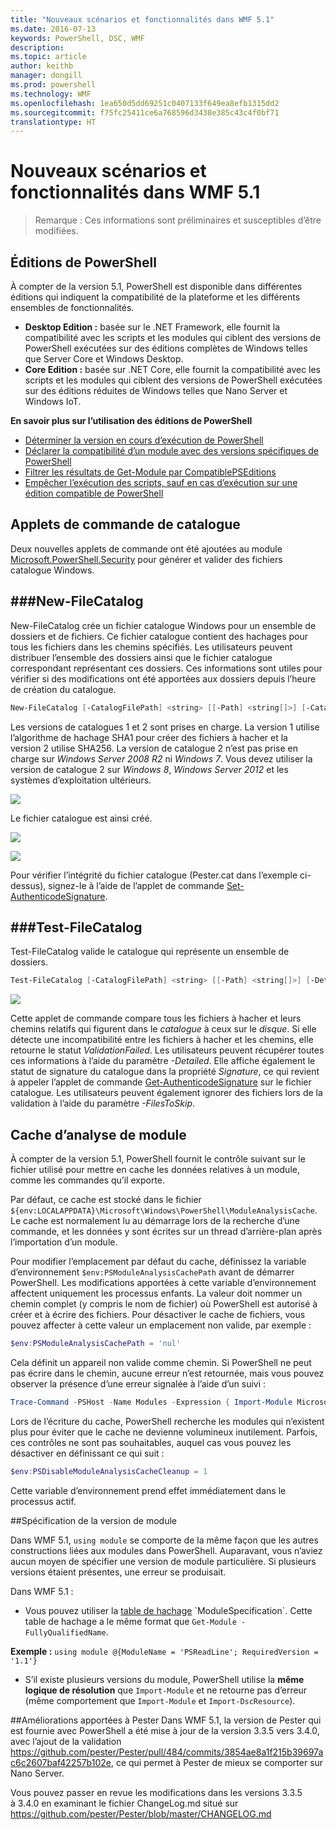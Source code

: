 ```yaml
---
title: "Nouveaux scénarios et fonctionnalités dans WMF 5.1"
ms.date: 2016-07-13
keywords: PowerShell, DSC, WMF
description: 
ms.topic: article
author: keithb
manager: dongill
ms.prod: powershell
ms.technology: WMF
ms.openlocfilehash: 1ea650d5dd69251c0407133f649ea8efb1315dd2
ms.sourcegitcommit: f75fc25411ce6a768596d3438e385c43c4f0bf71
translationtype: HT
---
```

# <a name="new-scenarios-and-features-in-wmf-51"></a>Nouveaux scénarios et fonctionnalités dans WMF 5.1 #

> Remarque : Ces informations sont préliminaires et susceptibles d’être modifiées.

## <a name="powershell-editions"></a>Éditions de PowerShell ##
À compter de la version 5.1, PowerShell est disponible dans différentes éditions qui indiquent la compatibilité de la plateforme et les différents ensembles de fonctionnalités.

- **Desktop Edition :** basée sur le .NET Framework, elle fournit la compatibilité avec les scripts et les modules qui ciblent des versions de PowerShell exécutées sur des éditions complètes de Windows telles que Server Core et Windows Desktop.
- **Core Edition :** basée sur .NET Core, elle fournit la compatibilité avec les scripts et les modules qui ciblent des versions de PowerShell exécutées sur des éditions réduites de Windows telles que Nano Server et Windows IoT.

**En savoir plus sur l’utilisation des éditions de PowerShell**
- [Déterminer la version en cours d’exécution de PowerShell]()
- [Déclarer la compatibilité d’un module avec des versions spécifiques de PowerShell]()
- [Filtrer les résultats de Get-Module par CompatiblePSEditions]()
- [Empêcher l’exécution des scripts, sauf en cas d’exécution sur une édition compatible de PowerShell]()

## <a name="catalog-cmdlets"></a>Applets de commande de catalogue  

Deux nouvelles applets de commande ont été ajoutées au module [Microsoft.PowerShell.Security](https://technet.microsoft.com/en-us/library/hh847877.aspx) pour générer et valider des fichiers catalogue Windows.  

###<a name="new-filecatalog"></a>New-FileCatalog 
--------------------------------

New-FileCatalog crée un fichier catalogue Windows pour un ensemble de dossiers et de fichiers. Ce fichier catalogue contient des hachages pour tous les fichiers dans les chemins spécifiés. Les utilisateurs peuvent distribuer l’ensemble des dossiers ainsi que le fichier catalogue correspondant représentant ces dossiers. Ces informations sont utiles pour vérifier si des modifications ont été apportées aux dossiers depuis l’heure de création du catalogue.    

```PowerShell
New-FileCatalog [-CatalogFilePath] <string> [[-Path] <string[]>] [-CatalogVersion <int>] [-WhatIf] [-Confirm] [<CommonParameters>]
```
Les versions de catalogues 1 et 2 sont prises en charge. La version 1 utilise l’algorithme de hachage SHA1 pour créer des fichiers à hacher et la version 2 utilise SHA256. La version de catalogue 2 n’est pas prise en charge sur *Windows Server 2008 R2* ni *Windows 7*. Vous devez utiliser la version de catalogue 2 sur *Windows 8*, *Windows Server 2012* et les systèmes d’exploitation ultérieurs.  

![](../images/NewFileCatalog.jpg)

Le fichier catalogue est ainsi créé. 

![](../images/CatalogFile1.jpg)  

![](../images/CatalogFile2.jpg) 

Pour vérifier l’intégrité du fichier catalogue (Pester.cat dans l’exemple ci-dessus), signez-le à l’aide de l’applet de commande [Set-AuthenticodeSignature](https://technet.microsoft.com/library/hh849819.aspx).   


###<a name="test-filecatalog"></a>Test-FileCatalog 
--------------------------------

Test-FileCatalog valide le catalogue qui représente un ensemble de dossiers. 

```PowerShell
Test-FileCatalog [-CatalogFilePath] <string> [[-Path] <string[]>] [-Detailed] [-FilesToSkip <string[]>] [-WhatIf] [-Confirm] [<CommonParameters>]
```

![](../images/TestFileCatalog.jpg)

Cette applet de commande compare tous les fichiers à hacher et leurs chemins relatifs qui figurent dans le *catalogue* à ceux sur le *disque*. Si elle détecte une incompatibilité entre les fichiers à hacher et les chemins, elle retourne le statut *ValidationFailed*. Les utilisateurs peuvent récupérer toutes ces informations à l’aide du paramètre *-Detailed*. Elle affiche également le statut de signature du catalogue dans la propriété *Signature*, ce qui revient à appeler l’applet de commande [Get-AuthenticodeSignature](https://technet.microsoft.com/en-us/library/hh849805.aspx) sur le fichier catalogue. Les utilisateurs peuvent également ignorer des fichiers lors de la validation à l’aide du paramètre *-FilesToSkip*. 


## <a name="module-analysis-cache"></a>Cache d’analyse de module ##
À compter de la version 5.1, PowerShell fournit le contrôle suivant sur le fichier utilisé pour mettre en cache les données relatives à un module, comme les commandes qu’il exporte.

Par défaut, ce cache est stocké dans le fichier `${env:LOCALAPPDATA}\Microsoft\Windows\PowerShell\ModuleAnalysisCache`.
Le cache est normalement lu au démarrage lors de la recherche d’une commande, et les données y sont écrites sur un thread d’arrière-plan après l’importation d’un module.

Pour modifier l’emplacement par défaut du cache, définissez la variable d’environnement `$env:PSModuleAnalysisCachePath` avant de démarrer PowerShell. Les modifications apportées à cette variable d’environnement affectent uniquement les processus enfants. La valeur doit nommer un chemin complet (y compris le nom de fichier) où PowerShell est autorisé à créer et à écrire des fichiers. Pour désactiver le cache de fichiers, vous pouvez affecter à cette valeur un emplacement non valide, par exemple :

```PowerShell
$env:PSModuleAnalysisCachePath = 'nul'
```

Cela définit un appareil non valide comme chemin. Si PowerShell ne peut pas écrire dans le chemin, aucune erreur n’est retournée, mais vous pouvez observer la présence d’une erreur signalée à l’aide d’un suivi :

```PowerShell
Trace-Command -PSHost -Name Modules -Expression { Import-Module Microsoft.PowerShell.Management -Force }
```

Lors de l’écriture du cache, PowerShell recherche les modules qui n’existent plus pour éviter que le cache ne devienne volumineux inutilement.
Parfois, ces contrôles ne sont pas souhaitables, auquel cas vous pouvez les désactiver en définissant ce qui suit :

```PowerShell
$env:PSDisableModuleAnalysisCacheCleanup = 1
```

Cette variable d’environnement prend effet immédiatement dans le processus actif.

##<a name="specifying-module-version"></a>Spécification de la version de module

Dans WMF 5.1, `using module` se comporte de la même façon que les autres constructions liées aux modules dans PowerShell. Auparavant, vous n’aviez aucun moyen de spécifier une version de module particulière. Si plusieurs versions étaient présentes, une erreur se produisait.


Dans WMF 5.1 :

* Vous pouvez utiliser la [table de hachage](https://msdn.microsoft.com/en-us/library/jj136290(v=vs.85).aspx) `ModuleSpecification`. Cette table de hachage a le même format que `Get-Module -FullyQualifiedName`.

**Exemple :** `using module @{ModuleName = 'PSReadLine'; RequiredVersion = '1.1'}`

* S’il existe plusieurs versions du module, PowerShell utilise la **même logique de résolution** que `Import-Module` et ne retourne pas d’erreur (même comportement que `Import-Module` et `Import-DscResource`).


##<a name="improvements-to-pester"></a>Améliorations apportées à Pester
Dans WMF 5.1, la version de Pester qui est fournie avec PowerShell a été mise à jour de la version 3.3.5 vers 3.4.0, avec l’ajout de la validation https://github.com/pester/Pester/pull/484/commits/3854ae8a1f215b39697ac6c2607baf42257b102e, ce qui permet à Pester de mieux se comporter sur Nano Server. 

Vous pouvez passer en revue les modifications dans les versions 3.3.5 à 3.4.0 en examinant le fichier ChangeLog.md situé sur https://github.com/pester/Pester/blob/master/CHANGELOG.md
